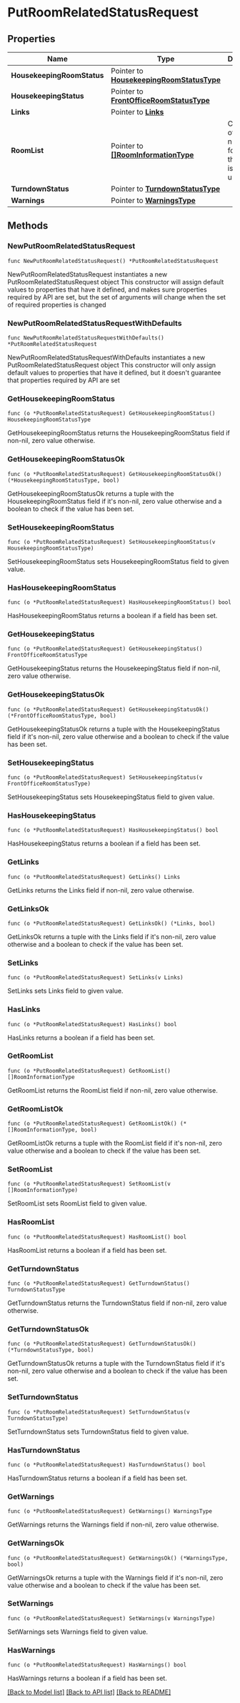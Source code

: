 # PutRoomRelatedStatusRequest

## Properties

Name | Type | Description | Notes
------------ | ------------- | ------------- | -------------
**HousekeepingRoomStatus** | Pointer to [**HousekeepingRoomStatusType**](HousekeepingRoomStatusType.md) |  | [optional] 
**HousekeepingStatus** | Pointer to [**FrontOfficeRoomStatusType**](FrontOfficeRoomStatusType.md) |  | [optional] 
**Links** | Pointer to [**Links**](Links.md) |  | [optional] 
**RoomList** | Pointer to [**[]RoomInformationType**](RoomInformationType.md) | Collection of room numbers for which the status is to be updated. | [optional] 
**TurndownStatus** | Pointer to [**TurndownStatusType**](TurndownStatusType.md) |  | [optional] 
**Warnings** | Pointer to [**WarningsType**](WarningsType.md) |  | [optional] 

## Methods

### NewPutRoomRelatedStatusRequest

`func NewPutRoomRelatedStatusRequest() *PutRoomRelatedStatusRequest`

NewPutRoomRelatedStatusRequest instantiates a new PutRoomRelatedStatusRequest object
This constructor will assign default values to properties that have it defined,
and makes sure properties required by API are set, but the set of arguments
will change when the set of required properties is changed

### NewPutRoomRelatedStatusRequestWithDefaults

`func NewPutRoomRelatedStatusRequestWithDefaults() *PutRoomRelatedStatusRequest`

NewPutRoomRelatedStatusRequestWithDefaults instantiates a new PutRoomRelatedStatusRequest object
This constructor will only assign default values to properties that have it defined,
but it doesn't guarantee that properties required by API are set

### GetHousekeepingRoomStatus

`func (o *PutRoomRelatedStatusRequest) GetHousekeepingRoomStatus() HousekeepingRoomStatusType`

GetHousekeepingRoomStatus returns the HousekeepingRoomStatus field if non-nil, zero value otherwise.

### GetHousekeepingRoomStatusOk

`func (o *PutRoomRelatedStatusRequest) GetHousekeepingRoomStatusOk() (*HousekeepingRoomStatusType, bool)`

GetHousekeepingRoomStatusOk returns a tuple with the HousekeepingRoomStatus field if it's non-nil, zero value otherwise
and a boolean to check if the value has been set.

### SetHousekeepingRoomStatus

`func (o *PutRoomRelatedStatusRequest) SetHousekeepingRoomStatus(v HousekeepingRoomStatusType)`

SetHousekeepingRoomStatus sets HousekeepingRoomStatus field to given value.

### HasHousekeepingRoomStatus

`func (o *PutRoomRelatedStatusRequest) HasHousekeepingRoomStatus() bool`

HasHousekeepingRoomStatus returns a boolean if a field has been set.

### GetHousekeepingStatus

`func (o *PutRoomRelatedStatusRequest) GetHousekeepingStatus() FrontOfficeRoomStatusType`

GetHousekeepingStatus returns the HousekeepingStatus field if non-nil, zero value otherwise.

### GetHousekeepingStatusOk

`func (o *PutRoomRelatedStatusRequest) GetHousekeepingStatusOk() (*FrontOfficeRoomStatusType, bool)`

GetHousekeepingStatusOk returns a tuple with the HousekeepingStatus field if it's non-nil, zero value otherwise
and a boolean to check if the value has been set.

### SetHousekeepingStatus

`func (o *PutRoomRelatedStatusRequest) SetHousekeepingStatus(v FrontOfficeRoomStatusType)`

SetHousekeepingStatus sets HousekeepingStatus field to given value.

### HasHousekeepingStatus

`func (o *PutRoomRelatedStatusRequest) HasHousekeepingStatus() bool`

HasHousekeepingStatus returns a boolean if a field has been set.

### GetLinks

`func (o *PutRoomRelatedStatusRequest) GetLinks() Links`

GetLinks returns the Links field if non-nil, zero value otherwise.

### GetLinksOk

`func (o *PutRoomRelatedStatusRequest) GetLinksOk() (*Links, bool)`

GetLinksOk returns a tuple with the Links field if it's non-nil, zero value otherwise
and a boolean to check if the value has been set.

### SetLinks

`func (o *PutRoomRelatedStatusRequest) SetLinks(v Links)`

SetLinks sets Links field to given value.

### HasLinks

`func (o *PutRoomRelatedStatusRequest) HasLinks() bool`

HasLinks returns a boolean if a field has been set.

### GetRoomList

`func (o *PutRoomRelatedStatusRequest) GetRoomList() []RoomInformationType`

GetRoomList returns the RoomList field if non-nil, zero value otherwise.

### GetRoomListOk

`func (o *PutRoomRelatedStatusRequest) GetRoomListOk() (*[]RoomInformationType, bool)`

GetRoomListOk returns a tuple with the RoomList field if it's non-nil, zero value otherwise
and a boolean to check if the value has been set.

### SetRoomList

`func (o *PutRoomRelatedStatusRequest) SetRoomList(v []RoomInformationType)`

SetRoomList sets RoomList field to given value.

### HasRoomList

`func (o *PutRoomRelatedStatusRequest) HasRoomList() bool`

HasRoomList returns a boolean if a field has been set.

### GetTurndownStatus

`func (o *PutRoomRelatedStatusRequest) GetTurndownStatus() TurndownStatusType`

GetTurndownStatus returns the TurndownStatus field if non-nil, zero value otherwise.

### GetTurndownStatusOk

`func (o *PutRoomRelatedStatusRequest) GetTurndownStatusOk() (*TurndownStatusType, bool)`

GetTurndownStatusOk returns a tuple with the TurndownStatus field if it's non-nil, zero value otherwise
and a boolean to check if the value has been set.

### SetTurndownStatus

`func (o *PutRoomRelatedStatusRequest) SetTurndownStatus(v TurndownStatusType)`

SetTurndownStatus sets TurndownStatus field to given value.

### HasTurndownStatus

`func (o *PutRoomRelatedStatusRequest) HasTurndownStatus() bool`

HasTurndownStatus returns a boolean if a field has been set.

### GetWarnings

`func (o *PutRoomRelatedStatusRequest) GetWarnings() WarningsType`

GetWarnings returns the Warnings field if non-nil, zero value otherwise.

### GetWarningsOk

`func (o *PutRoomRelatedStatusRequest) GetWarningsOk() (*WarningsType, bool)`

GetWarningsOk returns a tuple with the Warnings field if it's non-nil, zero value otherwise
and a boolean to check if the value has been set.

### SetWarnings

`func (o *PutRoomRelatedStatusRequest) SetWarnings(v WarningsType)`

SetWarnings sets Warnings field to given value.

### HasWarnings

`func (o *PutRoomRelatedStatusRequest) HasWarnings() bool`

HasWarnings returns a boolean if a field has been set.


[[Back to Model list]](../README.md#documentation-for-models) [[Back to API list]](../README.md#documentation-for-api-endpoints) [[Back to README]](../README.md)


